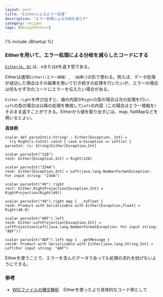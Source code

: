 ```yaml
---
layout: post
title: "Eitherによるエラー処理"
description: "エラー処理による分岐を減らす"
category: recipes
tags: [DesignPattern]
---
```

{% include JB/setup %}


### Eitherを用いて、エラー処理による分岐を減らしたコードにする

[`Either[A, B]`](http://www.scala-lang.org/api/current/index.html#scala.Either) は、`A`または`B`を返す型である。

Eitherは通常`Either[（エラー情報）, （結果）]`の形で使わる。例えば、データ処理が成功した場合はその結果を用いて引き続きの処理を行いたいが、エラーの場合は何もせず次のコードにエラーを伝えたい場合がある。 

`Either.right`を呼び出すと、値の内容が`Right`の型の場合は次の処理を行い、`Left`の型の場合は以降の処理を無視して`Left`の内容（この場合はエラー情報を）そのまま返すことができる。Eitherから値を取り出すには、map, flatMapなどを用いるとよい。


**具体例**

    scala> def parseInt(s:String) : Either[Exception, Int] =
	  try Right(s.toInt) catch { case e:Exception => Left(e) } 
    parseInt: (s: String)Either[Exception,Int]

    scala> parseInt("128")
    res5: Either[Exception,Int] = Right(128)
    
    scala> parseInt("234A")
    res6: Either[Exception,Int] = Left(java.lang.NumberFormatException: For input string: "234A")
    
    scala> parseInt("49") right 
    res7: Either.RightProjection[Exception,Int] = RightProjection(Right(49))
    
    scala> parseInt("49").right map { _.toFloat } 
    res8: Product with Serializable with Either[Exception,Float] = Right(49.0)
    
    scala> parseInt("ADF").left 
    res9: Either.LeftProjection[Exception,Int] = LeftProjection(Left(java.lang.NumberFormatException: For input string: "ADF"))
    
    scala> parseInt("ADF").left map { _.getMessage } 
    res10: Product with Serializable with Either[java.lang.String,Int] = Left(For input string: "ADF")


Eitherを使うことで、エラーを含んだデータであっても処理の流れを妨げないようにできる。

### 参考
 * [WIGファイルの構文解析]({{BASE_PATH}}/recipes/2012/07/18/wig/)　Eitherを使ったより具体的なコード例として

